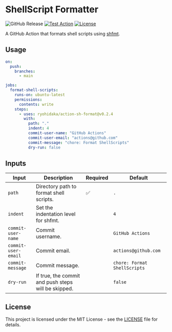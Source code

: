 # ShellScript Formatter

![GitHub Release](https://img.shields.io/github/v/release/ryohidaka/action-sh-format)
[![Test Action](https://github.com/ryohidaka/action-sh-format/actions/workflows/test.yml/badge.svg)](https://github.com/ryohidaka/action-sh-format/actions/workflows/test.yml)
[![License](https://img.shields.io/badge/license-MIT-blue.svg)](https://opensource.org/licenses/MIT)

A GitHub Action that formats shell scripts using [shfmt](https://github.com/mvdan/sh).

## Usage

```yml
on:
  push:
    branches:
      - main

jobs:
  format-shell-scripts:
    runs-on: ubuntu-latest
    permissions:
      contents: write
    steps:
      - uses: ryohidaka/action-sh-format@v0.2.4
        with:
          path: "."
          indent: 4
          commit-user-name: "GitHub Actions"
          commit-user-email: "actions@github.com"
          commit-message: "chore: Format ShellScripts"
          dry-run: false
```

## Inputs

| Input               | Description                                         | Required | Default                      |
| ------------------- | --------------------------------------------------- | -------- | ---------------------------- |
| `path`              | Directory path to format shell scripts.             | ✅       | `.`                          |
| `indent`            | Set the indentation level for shfmt.                |          | `4`                          |
| `commit-user-name`  | Commit username.                                    |          | `GitHub Actions`             |
| `commit-user-email` | Commit email.                                       |          | `actions@github.com`         |
| `commit-message`    | Commit message.                                     |          | `chore: Format ShellScripts` |
| `dry-run`           | If true, the commit and push steps will be skipped. |          | `false`                      |

## License

This project is licensed under the MIT License - see the [LICENSE](LICENSE) file for details.
